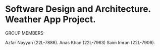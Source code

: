 # Software Design and Architecture. Weather App Project.

GROUP MEMBERS: 

Azfar Nayyan (22L-7886).
Anas Khan (22L-7963)
Saim Imran (22L-7906).
